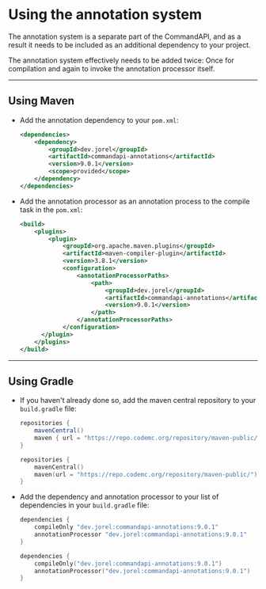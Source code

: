 # Using the annotation system

The annotation system is a separate part of the CommandAPI, and as a result it needs to be included as an additional dependency to your project.

The annotation system effectively needs to be added twice: Once for compilation and again to invoke the annotation processor itself.

-----

## Using Maven

- Add the annotation dependency to your `pom.xml`:

  ```xml
  <dependencies>
      <dependency>
          <groupId>dev.jorel</groupId>
          <artifactId>commandapi-annotations</artifactId>
          <version>9.0.1</version>
          <scope>provided</scope>
      </dependency>
  </dependencies>
  ```

- Add the annotation processor as an annotation process to the compile task in the `pom.xml`:

  ```xml
  <build>
      <plugins>
          <plugin>
              <groupId>org.apache.maven.plugins</groupId>
              <artifactId>maven-compiler-plugin</artifactId>
              <version>3.8.1</version>
              <configuration>
                  <annotationProcessorPaths>
                      <path>
                          <groupId>dev.jorel</groupId>
                          <artifactId>commandapi-annotations</artifactId>
                          <version>9.0.1</version>
                      </path>
                  </annotationProcessorPaths>
              </configuration>
        </plugin>
      </plugins>
  </build>
  ```

-----

## Using Gradle

- If you haven't already done so, add the maven central repository to your `build.gradle` file:

  <div class="multi-pre">
  
  ```groovy,build.gradle
  repositories {
      mavenCentral()
      maven { url = "https://repo.codemc.org/repository/maven-public/" }
  }
  ```
  
  ```kotlin,build.gradle.kts
  repositories {
      mavenCentral()
      maven(url = "https://repo.codemc.org/repository/maven-public/")
  }
  ```
  
  </div>

- Add the dependency and annotation processor to your list of dependencies in your `build.gradle` file:
  
  <div class="multi-pre">
  
  ```groovy,build.gradle
  dependencies {
      compileOnly "dev.jorel:commandapi-annotations:9.0.1"
      annotationProcessor "dev.jorel:commandapi-annotations:9.0.1"
  }
  ```
  
  ```kotlin,build.gradle.kts
  dependencies {
      compileOnly("dev.jorel:commandapi-annotations:9.0.1")
      annotationProcessor("dev.jorel:commandapi-annotations:9.0.1")
  }
  ```
  
  </div>
